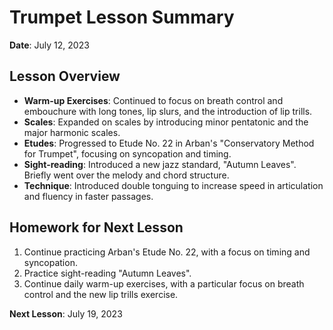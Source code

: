 # Trumpet Lesson Summary

**Date**: July 12, 2023

## Lesson Overview

- **Warm-up Exercises**: Continued to focus on breath control and embouchure with long tones, lip slurs, and the introduction of lip trills.
- **Scales**: Expanded on scales by introducing minor pentatonic and the major harmonic scales.
- **Etudes**: Progressed to Etude No. 22 in Arban's "Conservatory Method for Trumpet", focusing on syncopation and timing.
- **Sight-reading**: Introduced a new jazz standard, "Autumn Leaves". Briefly went over the melody and chord structure.
- **Technique**: Introduced double tonguing to increase speed in articulation and fluency in faster passages.

## Homework for Next Lesson

1. Continue practicing Arban's Etude No. 22, with a focus on timing and syncopation.
2. Practice sight-reading "Autumn Leaves".
3. Continue daily warm-up exercises, with a particular focus on breath control and the new lip trills exercise.

**Next Lesson**: July 19, 2023
